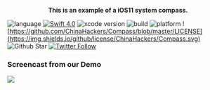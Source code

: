 <p align="center"> <b> This is an example of a iOS11 system compass. </b></p>

![language](https://img.shields.io/badge/language-swift-orange.svg)
[![Swift  4.0](https://img.shields.io/badge/swift-4.0.3+-blue.svg?style=flat)](https://developer.apple.com/swift/)
![xcode version](https://img.shields.io/badge/xcode-9+-brightgreen.svg)
![build](https://img.shields.io/appveyor/ci/gruntjs/grunt.svg)
![platform](https://img.shields.io/badge/platform-ios-lightgrey.svg)
![https://github.com/ChinaHackers/Compass/blob/master/LICENSE](https://img.shields.io/github/license/ChinaHackers/Compass.svg)
![Github Star](https://img.shields.io/github/stars/ChinaHackers/Compass.svg?style=social&label=Star)
[![Twitter Follow](https://img.shields.io/twitter/follow/LiuChuan_.svg?style=social)](https://twitter.com/LiuChuan_)

### Screencast from our Demo

![](https://github.com/ChinaHackers/Compass/raw/master/Screencast/Screencast.gif)